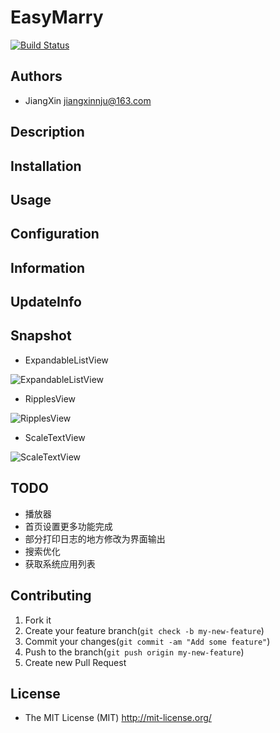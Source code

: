 # EasyMarry

[![Build Status](https://travis-ci.org/jiangxincode/EasyMarry.svg?branch=master)](https://travis-ci.org/jiangxincode/EasyMarry)

## Authors

+ JiangXin jiangxinnju@163.com

## Description

## Installation

## Usage

## Configuration

## Information

## UpdateInfo

## Snapshot

* ExpandableListView

![ExpandableListView](https://raw.githubusercontent.com/wiki/jiangxincode/EasyMarry/gif/ExpandableListView.gif)

* RipplesView

![RipplesView](https://raw.githubusercontent.com/wiki/jiangxincode/EasyMarry/gif/RipplesView.gif)

* ScaleTextView

![ScaleTextView](https://raw.githubusercontent.com/wiki/jiangxincode/EasyMarry/gif/ScaleTextView.gif)

## TODO

* 播放器
* 首页设置更多功能完成
* 部分打印日志的地方修改为界面输出
* 搜索优化
* 获取系统应用列表

## Contributing

1. Fork it
2. Create your feature branch(`git check -b my-new-feature`)
3. Commit your changes(`git commit -am "Add some feature"`)
4. Push to the branch(`git push origin my-new-feature`)
5. Create new Pull Request

## License

+ The MIT License (MIT) <http://mit-license.org/>
